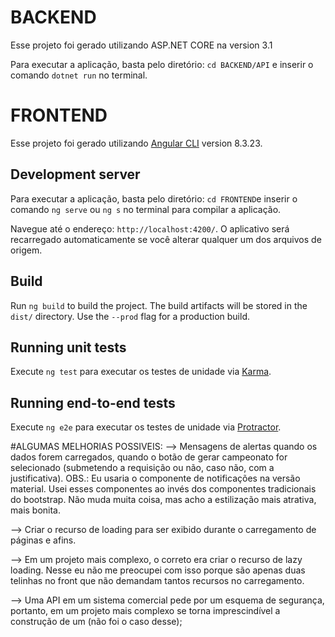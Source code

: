 # BACKEND

Esse projeto foi gerado utilizando ASP.NET CORE na version 3.1

Para executar a aplicação, basta pelo diretório: `cd BACKEND/API` e inserir o comando `dotnet run` no terminal.

# FRONTEND

Esse projeto foi gerado utilizando [Angular CLI](https://github.com/angular/angular-cli) version 8.3.23.

## Development server

Para executar a aplicação, basta pelo diretório: `cd FRONTEND`e inserir o comando `ng serve` ou `ng s` no terminal para compilar a aplicação.

Navegue até o endereço: `http://localhost:4200/`.
O aplicativo será recarregado automaticamente se você alterar qualquer um dos arquivos de origem.

## Build

Run `ng build` to build the project. The build artifacts will be stored in the `dist/` directory. Use the `--prod` flag for a production build.

## Running unit tests

Execute `ng test` para executar os testes de unidade via [Karma](https://karma-runner.github.io).

## Running end-to-end tests

Execute `ng e2e` para executar os testes de unidade via [Protractor](http://www.protractortest.org/).

#ALGUMAS MELHORIAS POSSIVEIS:
--> Mensagens de alertas quando os dados forem carregados, quando o botão de gerar campeonato for selecionado (submetendo a requisição ou não, caso não, com a justificativa). OBS.: Eu usaria o componente de notificações na versão material. Usei esses componentes ao invés dos componentes tradicionais do bootstrap. Não muda muita coisa, mas acho a estilização mais atrativa, mais bonita.

--> Criar o recurso de loading para ser exibido durante o carregamento de páginas e afins.

--> Em um projeto mais complexo, o correto era criar o recurso de lazy loading. Nesse eu não me preocupei com isso porque são apenas duas telinhas no front que não demandam tantos recursos no carregamento.

--> Uma API em um sistema comercial pede por um esquema de segurança, portanto, em um projeto mais complexo se torna imprescindível a construção de um (não foi o caso desse);
